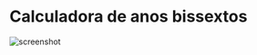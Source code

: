 # Calculadora de anos bissextos

![screenshot](https://github.com/guiemi/leap_year/blob/master/media/bissexto_screenshot.png)